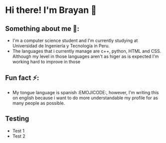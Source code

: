 # Hi there! I'm Brayan 👋
## Something about me 👀:
- I'm a computer science student and I'm currently studying at Universidad de Ingeniería y Tecnología in Peru.
- The languages that i currently manage are c++, python, HTML and CSS. Although my level in those languages aren't as higer as is expected I'm working hard to improve in those
## Fun fact ⚡:
- My tongue language is spanish :EMOJICODE:, however, I'm writing this on english because i want to do more understandable my profile for as many people as possible.
## Testing
<ul>
  <li>Test 1</li>
  <li>Test 2</li>
</ul>

<!--
**Br4yanGC/Br4yanGC** is a ✨ _special_ ✨ repository because its `README.md` (this file) appears on your GitHub profile.

Here are some ideas to get you started:

- 🔭 I’m currently working on ...
- 🌱 I’m currently learning ...
- 👯 I’m looking to collaborate on ...
- 🤔 I’m looking for help with ...
- 💬 Ask me about ...
- 📫 How to reach me: ...
- 😄 Pronouns: ...
- ⚡ Fun fact: ...
-->


